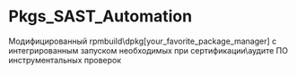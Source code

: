 # Pkgs_SAST_Automation
Модифицированный rpmbuild\dpkg\[your_favorite_package_manager] с интегрированным запуском необходимых при сертификации\аудите ПО инструментальных проверок
